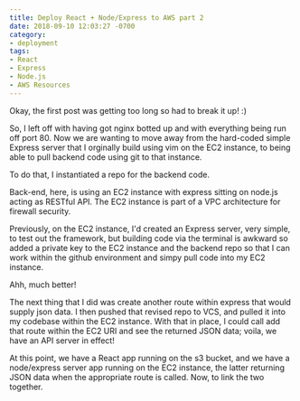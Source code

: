 ```yaml
---
title: Deploy React + Node/Express to AWS part 2
date: 2018-09-10 12:03:27 -0700
category:
- deployment
tags:
- React
- Express
- Node.js
- AWS Resources
---
```


Okay, the first post was getting too long so had to break it up! :)

So, I left off with having got nginx botted up and with everything being run off port 80. Now we are wanting to move away from the hard-coded simple Express server that I orginally build using vim on the EC2 instance, to being able to pull backend code using git to that instance.

To do that, I instantiated a repo for the backend code. 

Back-end, here, is using an EC2 instance with express sitting on node.js acting as RESTful API. The EC2 instance is part of a VPC architecture for firewall security.

Previously, on the EC2 instance, I'd created an Express server, very simple, to test out the framework, but building code via the terminal is awkward so added a private key to the EC2 instance and the backend repo so that I can work within the github environment and simpy pull code into my EC2 instance.

Ahh, much better!

The next thing that I did was create another route within express that would supply json data. I then pushed that revised repo to VCS, and pulled it into my codebase within the EC2 instance. With that in place, I could call add that route within the EC2 URI and see the returned JSON data; voila, we have an API server in effect!

At this point, we have a React app running on the s3 bucket, and we have a node/express server app running on the EC2 instance, the latter returning JSON data when the appropriate route is called. Now, to link the two together.
